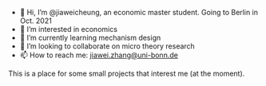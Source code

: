 - 👋 Hi, I’m @jiaweicheung, an economic master student. Going to Berlin in Oct. 2021
- 👀 I’m interested in economics
- 🌱 I’m currently learning mechanism design
- 💞️ I’m looking to collaborate on micro theory research
- 📫 How to reach me: jiawei.zhang@uni-bonn.de

This is a place for some small projects that interest me (at the moment).

<!---
jiaweicheung/jiaweicheung is a ✨ special ✨ repository because its `README.md` (this file) appears on your GitHub profile.
You can click the Preview link to take a look at your changes.
--->
